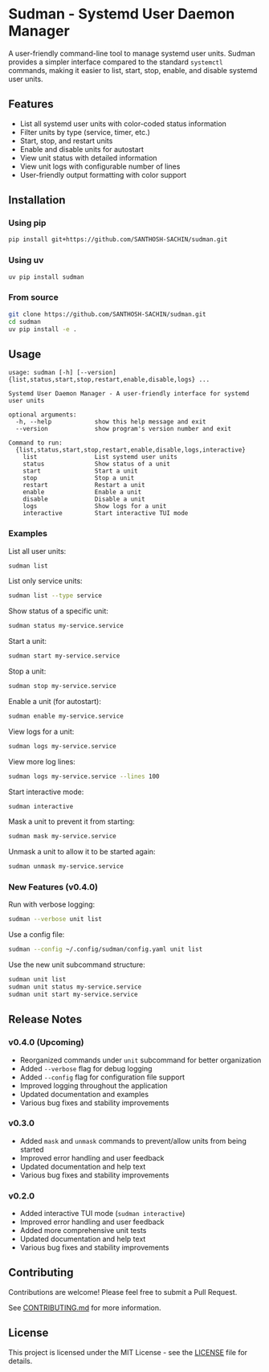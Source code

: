 # Sudman - Systemd User Daemon Manager

A user-friendly command-line tool to manage systemd user units. Sudman provides a simpler interface compared to the standard `systemctl` commands, making it easier to list, start, stop, enable, and disable systemd user units.

## Features

- List all systemd user units with color-coded status information
- Filter units by type (service, timer, etc.)
- Start, stop, and restart units
- Enable and disable units for autostart
- View unit status with detailed information
- View unit logs with configurable number of lines
- User-friendly output formatting with color support

## Installation

### Using pip

```bash
pip install git+https://github.com/SANTHOSH-SACHIN/sudman.git
```

### Using uv

```bash
uv pip install sudman
```

### From source

```bash
git clone https://github.com/SANTHOSH-SACHIN/sudman.git
cd sudman
uv pip install -e .
```

## Usage

```
usage: sudman [-h] [--version] {list,status,start,stop,restart,enable,disable,logs} ...

Systemd User Daemon Manager - A user-friendly interface for systemd user units

optional arguments:
  -h, --help            show this help message and exit
  --version             show program's version number and exit

Command to run:
  {list,status,start,stop,restart,enable,disable,logs,interactive}
    list                List systemd user units
    status              Show status of a unit
    start               Start a unit
    stop                Stop a unit
    restart             Restart a unit
    enable              Enable a unit
    disable             Disable a unit
    logs                Show logs for a unit
    interactive         Start interactive TUI mode
```

### Examples

List all user units:
```bash
sudman list
```

List only service units:
```bash
sudman list --type service
```

Show status of a specific unit:
```bash
sudman status my-service.service
```

Start a unit:
```bash
sudman start my-service.service
```

Stop a unit:
```bash
sudman stop my-service.service
```

Enable a unit (for autostart):
```bash
sudman enable my-service.service
```

View logs for a unit:
```bash
sudman logs my-service.service
```

View more log lines:
```bash
sudman logs my-service.service --lines 100
```

Start interactive mode:
```bash
sudman interactive
```

Mask a unit to prevent it from starting:
```bash
sudman mask my-service.service
```

Unmask a unit to allow it to be started again:
```bash
sudman unmask my-service.service
```

### New Features (v0.4.0)

Run with verbose logging:
```bash
sudman --verbose unit list
```

Use a config file:
```bash
sudman --config ~/.config/sudman/config.yaml unit list
```

Use the new unit subcommand structure:
```bash
sudman unit list
sudman unit status my-service.service
sudman unit start my-service.service
```

## Release Notes

### v0.4.0 (Upcoming)

- Reorganized commands under `unit` subcommand for better organization
- Added `--verbose` flag for debug logging
- Added `--config` flag for configuration file support
- Improved logging throughout the application
- Updated documentation and examples
- Various bug fixes and stability improvements

### v0.3.0

- Added `mask` and `unmask` commands to prevent/allow units from being started
- Improved error handling and user feedback
- Updated documentation and help text
- Various bug fixes and stability improvements

### v0.2.0

- Added interactive TUI mode (`sudman interactive`)
- Improved error handling and user feedback
- Added more comprehensive unit tests
- Updated documentation and help text
- Various bug fixes and stability improvements

## Contributing

Contributions are welcome! Please feel free to submit a Pull Request.

See [CONTRIBUTING.md](CONTRIBUTING.md) for more information.

## License

This project is licensed under the MIT License - see the [LICENSE](LICENSE) file for details.
